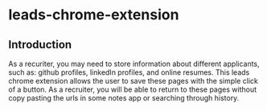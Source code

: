 # leads-chrome-extension

## Introduction
As a recuriter, you may need to store information about different applicants, such as: github profiles, linkedIn profiles, and online resumes. This leads chrome extension allows the user to save these pages with the simple click of a button. As a recruiter, you will be able to return to these pages without copy pasting the urls in some notes app or searching through history. 
